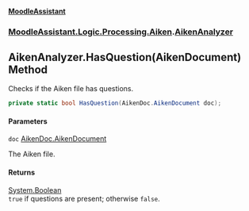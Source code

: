 #### [MoodleAssistant](index.md 'index')
### [MoodleAssistant.Logic.Processing.Aiken](MoodleAssistant.Logic.Processing.Aiken.md 'MoodleAssistant.Logic.Processing.Aiken').[AikenAnalyzer](MoodleAssistant.Logic.Processing.Aiken.AikenAnalyzer.md 'MoodleAssistant.Logic.Processing.Aiken.AikenAnalyzer')

## AikenAnalyzer.HasQuestion(AikenDocument) Method

Checks if the Aiken file has questions.

```csharp
private static bool HasQuestion(AikenDoc.AikenDocument doc);
```
#### Parameters

<a name='MoodleAssistant.Logic.Processing.Aiken.AikenAnalyzer.HasQuestion(AikenDoc.AikenDocument).doc'></a>

`doc` [AikenDoc.AikenDocument](https://docs.microsoft.com/en-us/dotnet/api/AikenDoc.AikenDocument 'AikenDoc.AikenDocument')

The Aiken file.

#### Returns
[System.Boolean](https://docs.microsoft.com/en-us/dotnet/api/System.Boolean 'System.Boolean')  
`true` if questions are present; otherwise `false`.